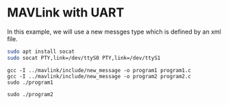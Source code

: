 # MAVLink with UART

In this example, we will use a new messges type which is defined by an xml file.

```bash
sudo apt install socat
sudo socat PTY,link=/dev/ttyS0 PTY,link=/dev/ttyS1
```

```shell
gcc -I ../mavlink/include/new_message -o program1 program1.c
gcc -I ../mavlink/include/new_message -o program2 program2.c
sudo ./program1
```

```shell
sudo ./program2
```